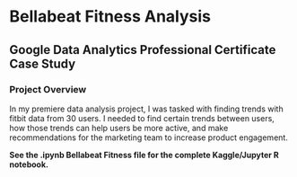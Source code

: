 # Bellabeat Fitness Analysis
## Google Data Analytics Professional Certificate Case Study

### Project Overview

In my premiere data analysis project, I was tasked with finding trends with fitbit data from 30 users. I needed to find certain trends between users, how those trends can help users be more active, and make recommendations for the marketing team to increase product engagement.

**See the .ipynb Bellabeat Fitness file for the complete Kaggle/Jupyter R notebook.**
